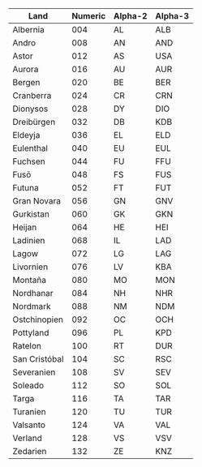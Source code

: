 | Land | Numeric | Alpha-2 | Alpha-3 |
|------|---------|---------|---------|
| Albernia | 004 | AL | ALB |
| Andro | 008 | AN | AND |
| Astor | 012 | AS | USA |
| Aurora | 016 | AU | AUR |
| Bergen | 020 | BE | BER |
| Cranberra | 024 | CR | CRN |
| Dionysos | 028 | DY | DIO |
| Dreibürgen | 032 | DB | KDB |
| Eldeyja | 036 | EL | ELD |
| Eulenthal | 040 | EU | EUL |
| Fuchsen | 044 | FU | FFU |
| Fusō | 048 | FS | FUS |
| Futuna | 052 | FT | FUT |
| Gran Novara | 056 | GN | GNV |
| Gurkistan | 060 | GK | GKN |
| Heijan | 064 | HE | HEI |
| Ladinien | 068 | IL | LAD |
| Lagow | 072 | LG | LAG |
| Livornien | 076 | LV | KBA |
| Montaña | 080 | MO | MON |
| Nordhanar | 084 | NH | NHR |
| Nordmark | 088 | NM | NDM |
| Ostchinopien | 092 | OC | OCH |
| Pottyland | 096 | PL | KPD |
| Ratelon | 100 | RT | DUR |
| San Cristóbal | 104 | SC | RSC |
| Severanien | 108 | SV | SEV |
| Soleado | 112 | SO | SOL |
| Targa | 116 | TA | TAR |
| Turanien | 120 | TU | TUR |
| Valsanto | 124 | VA | VAL |
| Verland | 128 | VS | VSV |
| Zedarien | 132 | ZE | KNZ |
